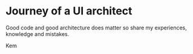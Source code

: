 # Journey of a UI architect

Good code and good architecture does matter so share my experiences, knowledge and mistakes.

Kem

